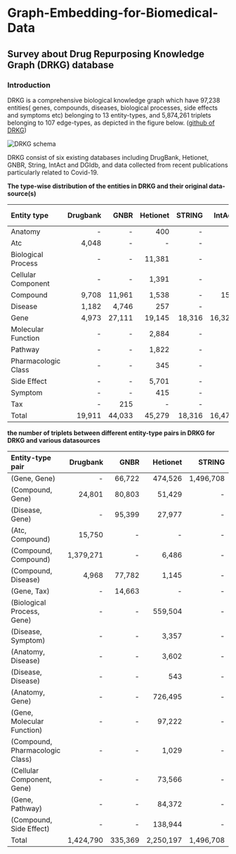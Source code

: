 # Graph-Embedding-for-Biomedical-Data



## Survey about Drug Repurposing Knowledge Graph (DRKG) database



### Introduction

DRKG is a comprehensive biological knowledge graph which have  97,238 entities( genes, compounds, diseases, biological processes, side effects and symptoms etc) belonging to 13 entity-types, and 5,874,261 triplets belonging to 107 edge-types, as depicted in the figure below. ([github of DRKG](https://github.com/gnn4dr/DRKG))

![DRKG schema](https://github.com/gnn4dr/DRKG/raw/master/connectivity.png)







DRKG consist of six existing databases including DrugBank, Hetionet, GNBR, String, IntAct and DGIdb, and data collected from recent publications particularly related to Covid-19. 



**The type-wise distribution of the entities in DRKG and their original data-source(s)**

| Entity type         | Drugbank |   GNBR | Hetionet | STRING | IntAct | DGIdb | Bibliography | Total Entities |
| :------------------ | -------: | -----: | -------: | -----: | -----: | ----: | -----------: | -------------: |
| Anatomy             |       \- |     \- |      400 |     \- |     \- |    \- |           \- |            400 |
| Atc                 |    4,048 |     \- |       \- |     \- |     \- |    \- |           \- |          4,048 |
| Biological Process  |       \- |     \- |   11,381 |     \- |     \- |    \- |           \- |         11,381 |
| Cellular Component  |       \- |     \- |    1,391 |     \- |     \- |    \- |           \- |          1,391 |
| Compound            |    9,708 | 11,961 |    1,538 |     \- |    153 | 6,348 |        6,250 |         24,313 |
| Disease             |    1,182 |  4,746 |      257 |     \- |     \- |    \- |           33 |          5,103 |
| Gene                |    4,973 | 27,111 |   19,145 | 18,316 | 16,321 | 2,551 |        3,181 |         39,220 |
| Molecular Function  |       \- |     \- |    2,884 |     \- |     \- |    \- |           \- |          2,884 |
| Pathway             |       \- |     \- |    1,822 |     \- |     \- |    \- |           \- |          1,822 |
| Pharmacologic Class |       \- |     \- |      345 |     \- |     \- |    \- |           \- |            345 |
| Side Effect         |       \- |     \- |    5,701 |     \- |     \- |    \- |           \- |          5,701 |
| Symptom             |       \- |     \- |      415 |     \- |     \- |    \- |           \- |            415 |
| Tax                 |       \- |    215 |       \- |     \- |     \- |    \- |           \- |            215 |
| Total               |   19,911 | 44,033 |   45,279 | 18,316 | 16,474 | 8,899 |        9,464 |         97,238 |



**the number of triplets between different entity-type pairs in DRKG for DRKG and various datasources**

| Entity\-type pair                 |  Drugbank |    GNBR |  Hetionet |    STRING |  IntAct |  DGIdb | Bibliography | Total interactions |
| :-------------------------------- | --------: | ------: | --------: | --------: | ------: | -----: | -----------: | -----------------: |
| \(Gene, Gene\)                    |        \- |  66,722 |   474,526 | 1,496,708 | 254,346 |     \- |       58,629 |          2,350,931 |
| \(Compound, Gene\)                |    24,801 |  80,803 |    51,429 |        \- |   1,805 | 26,290 |       25,666 |            210,794 |
| \(Disease, Gene\)                 |        \- |  95,399 |    27,977 |        \- |      \- |     \- |          461 |            123,837 |
| \(Atc, Compound\)                 |    15,750 |      \- |        \- |        \- |      \- |     \- |           \- |             15,750 |
| \(Compound, Compound\)            | 1,379,271 |      \- |     6,486 |        \- |      \- |     \- |           \- |          1,385,757 |
| \(Compound, Disease\)             |     4,968 |  77,782 |     1,145 |        \- |      \- |     \- |           \- |             83,895 |
| \(Gene, Tax\)                     |        \- |  14,663 |        \- |        \- |      \- |     \- |           \- |             14,663 |
| \(Biological Process, Gene\)      |        \- |      \- |   559,504 |        \- |      \- |     \- |           \- |            559,504 |
| \(Disease, Symptom\)              |        \- |      \- |     3,357 |        \- |      \- |     \- |           \- |              3,357 |
| \(Anatomy, Disease\)              |        \- |      \- |     3,602 |        \- |      \- |     \- |           \- |              3,602 |
| \(Disease, Disease\)              |        \- |      \- |       543 |        \- |      \- |     \- |           \- |                543 |
| \(Anatomy, Gene\)                 |        \- |      \- |   726,495 |        \- |      \- |     \- |           \- |            726,495 |
| \(Gene, Molecular Function\)      |        \- |      \- |    97,222 |        \- |      \- |     \- |           \- |             97,222 |
| \(Compound, Pharmacologic Class\) |        \- |      \- |     1,029 |        \- |      \- |     \- |           \- |              1,029 |
| \(Cellular Component, Gene\)      |        \- |      \- |    73,566 |        \- |      \- |     \- |           \- |             73,566 |
| \(Gene, Pathway\)                 |        \- |      \- |    84,372 |        \- |      \- |     \- |           \- |             84,372 |
| \(Compound, Side Effect\)         |        \- |      \- |   138,944 |        \- |      \- |     \- |           \- |            138,944 |
| Total                             | 1,424,790 | 335,369 | 2,250,197 | 1,496,708 | 256,151 | 26,290 |       84,756 |          5,874,261 |

